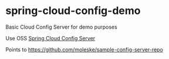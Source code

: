 # spring-cloud-config-demo
Basic Cloud Config Server for demo purposes

Use OSS [Spring Cloud Config Server](http://cloud.spring.io/spring-cloud-config/)

Points to <https://github.com/moleske/sample-config-server-repo>
